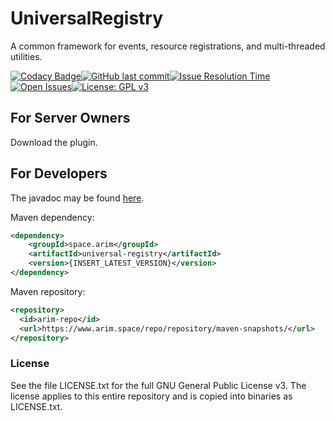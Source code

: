 # UniversalRegistry
A common framework for events, resource registrations, and multi-threaded utilities.

[![Codacy Badge](https://api.codacy.com/project/badge/Grade/d1a65a8a288a4851a0cb508882d9c852)](https://www.codacy.com/manual/A248/UniversalRegistry?utm_source=github.com&amp;utm_medium=referral&amp;utm_content=A248/UniversalRegistry&amp;utm_campaign=Badge_Grade)[![GitHub last commit](https://img.shields.io/github/last-commit/A248/UniversalRegistry.svg)](https://github.com/A248/UniversalRegistry/commits/master)[![Issue Resolution Time](http://isitmaintained.com/badge/resolution/A248/UniversalRegistry.svg)](http://isitmaintained.com/project/A248/UniversalRegistry "Average time to resolve an issue")[![Open Issues](http://isitmaintained.com/badge/open/A248/UniversalRegistry.svg)](http://isitmaintained.com/project/A248/UniversalRegistry "Percentage of issues still open")[![License: GPL v3](https://img.shields.io/badge/License-GPLv3-blue.svg)](https://www.gnu.org/licenses/gpl-3.0)

## For Server Owners ##

Download the plugin.

## For Developers ##

The javadoc may be found [here](https://git.arim.space/javadoc/UniversalRegistry).

Maven dependency:

```xml
<dependency>
	<groupId>space.arim</groupId>
	<artifactId>universal-registry</artifactId>
	<version>{INSERT_LATEST_VERSION}</version>
</dependency>
```

Maven repository:

``` xml
<repository>
  <id>arim-repo</id>
  <url>https://www.arim.space/repo/repository/maven-snapshots/</url>
</repository>
```

### License ###

See the file LICENSE.txt for the full GNU General Public License v3. The license applies to this entire repository and is copied into binaries as LICENSE.txt.
